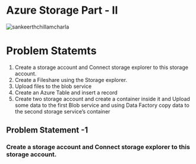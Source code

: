 # Azure Storage Part - II

![sankeerthchillamcharla](https://user-images.githubusercontent.com/46291282/126025220-8bc19d89-877c-4fe5-86c9-ac4a8a951855.png)

# Problem Statemts 
  
  1. Create a storage account and Connect storage explorer to this storage account.
  2. Create a Fileshare using the Storage explorer.
  3. Upload files to the blob service
  4. Create an Azure Table and insert a record
  5. Create two storage account and create a container inside it and Upload some data to the first Blob service and using Data Factory copy data to the second storage service’s container

## Problem Statement -1 
   ### Create a storage account and Connect storage explorer to this storage account.
